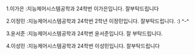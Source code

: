 1.이가은 
 :지능제어시스템공학과 24학번 이가은입니다. 잘부탁드립니다
 
   2.이정민
   :지능제어시스템공학과 24학번 2학년 이정민입니다. 잘부탁드립니다. :) ^-^
   
   3.윤서준
    :지능제어시스템공학과 24학번 윤서준입니다. 잘 부탁드립니다. 
    
   4.이성민
   :지능제어시스템공학과 24학번 이성민입니다. 잘부탁드립니다
